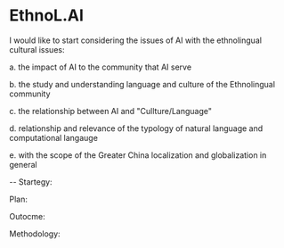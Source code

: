 # EthnoL.AI

I would like to start considering the issues of AI with the ethnolingual cultural issues:

a. the impact of AI to the community that AI serve

b. the study and understanding language and culture of the Ethnolingual community

c. the relationship between AI and "Cullture/Language"

d. relationship and relevance of the typology of natural language and computational langauge

e. with the scope of the Greater China localization and globalization in general

--
Startegy:


Plan:


Outocme:


Methodology:







